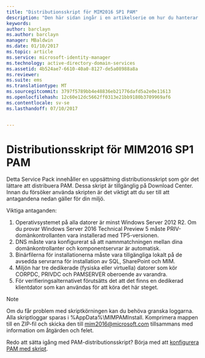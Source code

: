 ```yaml
---
title: "Distributionsskript för MIM2016 SP1 PAM"
description: "Den här sidan ingår i en artikelserie om hur du hanterar PIM med skript. Den innehåller en lista med antaganden om miljön."
keywords: 
author: barclayn
ms.author: barclayn
manager: MBaldwin
ms.date: 01/10/2017
ms.topic: article
ms.service: microsoft-identity-manager
ms.technology: active-directory-domain-services
ms.assetid: 4b524ae7-6610-40a0-8127-de5a08988a8a
ms.reviewer: 
ms.suite: ems
ms.translationtype: MT
ms.sourcegitcommit: 3797f5789bb4e48836eb21776dafd5a2e0e11613
ms.openlocfilehash: 12c60e12dc5662ff0313e21bb9180b3709969af6
ms.contentlocale: sv-se
ms.lasthandoff: 07/10/2017


---
```


# Distributionsskript för MIM2016 SP1 PAM
<a id="mim2016-sp1-pam-deployment-scripts" class="xliff"></a>

Detta Service Pack innehåller en uppsättning distributionsskript som gör det lättare att distribuera PAM. Dessa skript är tillgänglig på Download Center. Innan du försöker använda skripten är det viktigt att du ser till att antagandena nedan gäller för din miljö.

Viktiga antaganden:
1. Operativsystemet på alla datorer är minst Windows Server 2012 R2. Om du provar Windows Server 2016 Technical Preview 5 måste PRIV-domänkontrollanten vara installerad med TP5-versionen.
2. DNS måste vara konfigurerat så att namnmatchningen mellan dina domänkontrollanter och komponentservrar är automatisk.
3. Binärfilerna för installationerna måste vara tillgängliga lokalt på de avsedda servrarna för installation av SQL, SharePoint och MIM.
4. Miljön har tre dedikerade (fysiska eller virtuella) datorer som kör CORPDC, PRIVDC och PAMSERVER oberoende av varandra.
5. För verifieringsalternativet förutsätts det att det finns en dedikerad klientdator som kan användas för att köra det här steget.

>[!NOTE]
>Om du får problem med skriptkörningen kan du behöva granska loggarna. Alla skriptloggar sparas i %AppData%\MIMPAMInstall. Komprimera mappen till en ZIP-fil och skicka den till mim2016@microsoft.com tillsammans med information om åtgärden och felet.

Redo att sätta igång med PAM-distributionsskript? Börja med att [konfigurera PAM med skript](./pam/sp1-pam-configure-using-scripts.md).

